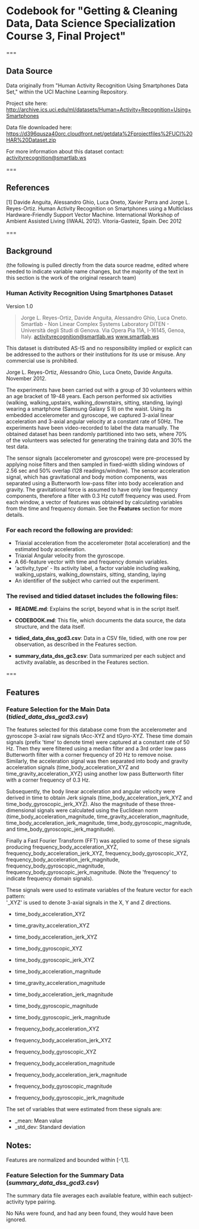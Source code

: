 # Codebook for "Getting & Cleaning Data, Data Science Specialization Course 3, Final Project"

===
## Data Source
Data originally from "Human Activity Recognition Using Smartphones Data Set," within the UCI Machine Learning Repository.

Project site here:
http://archive.ics.uci.edu/ml/datasets/Human+Activity+Recognition+Using+Smartphones

Data file downloaded here:
https://d396qusza40orc.cloudfront.net/getdata%2Fprojectfiles%2FUCI%20HAR%20Dataset.zip

For more information about this dataset contact: activityrecognition@smartlab.ws

===
## References
[1] Davide Anguita, Alessandro Ghio, Luca Oneto, Xavier Parra and Jorge L. Reyes-Ortiz. Human Activity Recognition on Smartphones using a Multiclass Hardware-Friendly Support Vector Machine. International Workshop of Ambient Assisted Living (IWAAL 2012). Vitoria-Gasteiz, Spain. Dec 2012

===
## Background

(the following is pulled directly from the data source readme, edited where needed to indicate variable name changes, but the majority of the text in this section is the work of the original research team)

### Human Activity Recognition Using Smartphones Dataset
Version 1.0

>Jorge L. Reyes-Ortiz, Davide Anguita, Alessandro Ghio, Luca Oneto.
>Smartlab - Non Linear Complex Systems Laboratory
>DITEN - Università degli Studi di Genova.
>Via Opera Pia 11A, I-16145, Genoa, Italy.
>activityrecognition@smartlab.ws
>www.smartlab.ws

This dataset is distributed AS-IS and no responsibility implied or explicit can be addressed to the authors or their institutions for its use or misuse. Any commercial use is prohibited.

Jorge L. Reyes-Ortiz, Alessandro Ghio, Luca Oneto, Davide Anguita. November 2012.

The experiments have been carried out with a group of 30 volunteers within an age bracket of 19-48 years. Each person performed six activities (walking, walking_upstairs, walking_downstairs, sitting, standing, laying) wearing a smartphone (Samsung Galaxy S II) on the waist. Using its embedded accelerometer and gyroscope, we captured 3-axial linear acceleration and 3-axial angular velocity at a constant rate of 50Hz. The experiments have been video-recorded to label the data manually. The obtained dataset has been randomly partitioned into two sets, where 70% of the volunteers was selected for generating the training data and 30% the test data. 

The sensor signals (accelerometer and gyroscope) were pre-processed by applying noise filters and then sampled in fixed-width sliding windows of 2.56 sec and 50% overlap (128 readings/window). The sensor acceleration signal, which has gravitational and body motion components, was separated using a Butterworth low-pass filter into body acceleration and gravity. The gravitational force is assumed to have only low frequency components, therefore a filter with 0.3 Hz cutoff frequency was used. From each window, a vector of features was obtained by calculating variables from the time and frequency domain. See the __Features__ section for more details. 

### For each record the following are provided:

* Triaxial acceleration from the accelerometer (total acceleration) and the estimated body acceleration.
* Triaxial Angular velocity from the gyroscope. 
* A 66-feature vector with time and frequency domain variables. 
* 'activity_type' - Its activity label, a factor variable including walking, walking_upstairs, walking_downstairs, sitting, standing, laying 
* An identifier of the subject who carried out the experiment.

### The revised and tidied dataset includes the following files:

* __README.md__: Explains the script, beyond what is in the script itself.

* __CODEBOOK.md__: This file, which documents the data source, the data structure, and the data itself.

* __tidied_data_dss_gcd3.csv__: Data in a CSV file, tidied, with one row per observation, as described in the Features section.

* __summary_data_dss_gc3.csv__: Data summarized per each subject and activity available, as described in the Features section.

===
## Features

### Feature Selection for the Main Data (_tidied_data_dss_gcd3.csv_)

The features selected for this database come from the accelerometer and gyroscope 3-axial raw signals tAcc-XYZ and tGyro-XYZ. These time domain signals (prefix 'time' to denote time) were captured at a constant rate of 50 Hz. Then they were filtered using a median filter and a 3rd order low pass Butterworth filter with a corner frequency of 20 Hz to remove noise. Similarly, the acceleration signal was then separated into body and gravity acceleration signals (time_body_acceleration_XYZ and time_gravity_acceleration_XYZ) using another low pass Butterworth filter with a corner frequency of 0.3 Hz. 

Subsequently, the body linear acceleration and angular velocity were derived in time to obtain Jerk signals (time_body_acceleration_jerk_XYZ and time_body_gyroscopic_jerk_XYZ). Also the magnitude of these three-dimensional signals were calculated using the Euclidean norm (time_body_acceleration_magnitude, time_gravity_acceleration_magnitude, time_body_acceleration_jerk_magnitude, time_body_gyroscopic_magnitude, and time_body_gyroscopic_jerk_magnitude). 

Finally a Fast Fourier Transform (FFT) was applied to some of these signals producing frequency_body_acceleration_XYZ, frequency_body_acceleration_jerk_XYZ, frequency_body_gyroscopic_XYZ, frequency_body_acceleration_jerk_magnitude, frequency_body_gyroscopic_magnitude, frequency_body_gyroscopic_jerk_magnitude. (Note the 'frequency' to indicate frequency domain signals). 

These signals were used to estimate variables of the feature vector for each pattern:  
'_XYZ' is used to denote 3-axial signals in the X, Y and Z directions.

* time_body_acceleration_XYZ
* time_gravity_acceleration_XYZ
* time_body_acceleration_jerk_XYZ
* time_body_gyroscopic_XYZ
* time_body_gyroscopic_jerk_XYZ
* time_body_acceleration_magnitude
* time_gravity_acceleration_magnitude
* time_body_acceleration_jerk_magnitude
* time_body_gyroscopic_magnitude
* time_body_gyroscopic_jerk_magnitude

* frequency_body_acceleration_XYZ
* frequency_body_acceleration_jerk_XYZ
* frequency_body_gyroscopic_XYZ
* frequency_body_acceleration_magnitude
* frequency_body_acceleration_jerk_magnitude
* frequency_body_gyroscopic_magnitude
* frequency_body_gyroscopic_jerk_magnitude

The set of variables that were estimated from these signals are: 

* _mean: Mean value
* _std_dev: Standard deviation

Notes: 
------
Features are normalized and bounded within [-1,1].

### Feature Selection for the Summary Data (_summary_data_dss_gcd3.csv_)
The summary data file averages each available feature, within each subject-activity type pairing.

No NAs were found, and had any been found, they would have been ignored.